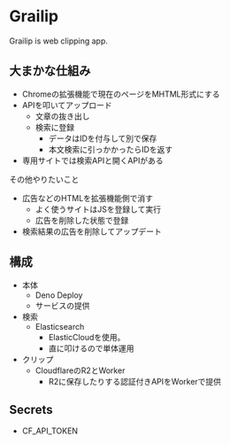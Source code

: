 # Grailip
Grailip is web clipping app.

## 大まかな仕組み

* Chromeの拡張機能で現在のページをMHTML形式にする
* APIを叩いてアップロード
  * 文章の抜き出し
  * 検索に登録
    * データはIDを付与して別で保存
    * 本文検索に引っかかったらIDを返す
* 専用サイトでは検索APIと開くAPIがある

その他やりたいこと

* 広告などのHTMLを拡張機能側で消す
  * よく使うサイトはJSを登録して実行
  * 広告を削除した状態で登録
* 検索結果の広告を削除してアップデート

## 構成

* 本体
  * Deno Deploy
  * サービスの提供
* 検索
  * Elasticsearch
    * ElasticCloudを使用。
    * 直に叩けるので単体運用
* クリップ
  * CloudflareのR2とWorker
    * R2に保存したりする認証付きAPIをWorkerで提供

## Secrets

* CF_API_TOKEN

